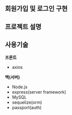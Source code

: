 ## 회원가입 및 로그인 구현

## 프로젝트 설명

## 사용기술

**프론트**
- axios

**백(서버)**
- Node.js
- express(server framework)
- MySQL
- sequelize(orm)
- passport(auth)

